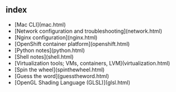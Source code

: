 <!----
--metadata=title:"index"
--metadata=title-meta:"index"
--metadata=subtitle:'Notes on programming, systems tools, and applications'
--metadata=description:'Notes on programming and systems tools'
--variable includeHeader=true --variable h1='>'
--css spinner.css
-->

## index

- <div class="card">[Mac CLI](mac.html)</div>
- <div class="card">[Network configuration and troubleshooting](network.html)</div>
- <div class="card">[Nginx configuration](nginx.html)</div>
- <div class="card">[OpenShift container platform](openshift.html)</div>
- <div class="card">[Python notes](python.html)</div>
- <div class="card">[Shell notes](shell.html)</div>
- <div class="card">[Virtualization tools; VMs, containers, LVM](virtualization.html)</div>
- <div class="card">[Spin the wheel](spinthewheel.html)</div>
- <div class="card">[Guess the word](guesstheword.html)</div>
- <div class="card">[OpenGL Shading Language (GLSL)](glsl.html)</div>

